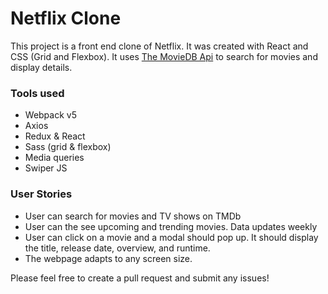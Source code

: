 # Netflix Clone

This project is a front end clone of Netflix. It was created with React and CSS (Grid and Flexbox). It uses [The MovieDB Api](https://www.themoviedb.org/documentation/api) to search for movies and display details. 

### Tools used

- Webpack v5
- Axios
- Redux & React
- Sass (grid & flexbox)
- Media queries
- Swiper JS

### User Stories

- User can search for movies and TV shows on TMDb
- User can the see upcoming and trending movies. Data updates weekly
- User can click on a movie and a modal should pop up. It should display the title, release date, overview, and runtime.
- The webpage adapts to any screen size.


Please feel free to create a pull request and submit any issues!

